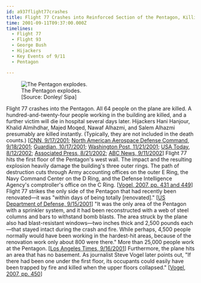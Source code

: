```yaml
---
id: a937flight77crashes
title: Flight 77 Crashes into Reinforced Section of the Pentagon, Killing 189
time: 2001-09-11T09:37:00.000Z
timelines:
  - Flight 77
  - Flight 93
  - George Bush
  - Hijackers
  - Key Events of 9/11
  - Pentagon

---
```


<figure class="image">
  <img alt="The Pentagon explodes." src="https://i2.wp.com/cdn.historycommons.org/images/events/318_pentagon_explosion.jpg" />
  <figcaption>The Pentagon explodes.<br>[Source: Donley/ Sipa]</figcaption>
</figure>

Flight 77 crashes into the Pentagon. All 64 people on the plane are killed. A hundred-and-twenty-four people working in the building are killed, and a further victim will die in hospital several days later. Hijackers Hani Hanjour, Khalid Almihdhar, Majed Moqed, Nawaf Alhazmi, and Salem Alhazmi presumably are killed instantly. (Typically, they are not included in the death counts.) [[CNN, 9/17/2001][1]; [North American Aerospace Defense Command, 9/18/2001][2]; [Guardian, 10/17/2001][3]; [Washington Post, 11/21/2001][4]; [USA Today, 8/12/2002][5]; [Associated Press, 8/21/2002][6]; [ABC News, 9/11/2002][7]] Flight 77 hits the first floor of the Pentagon's west wall. The impact and the resulting explosion heavily damage the building's three outer rings. The path of destruction cuts through Army accounting offices on the outer E Ring, the Navy Command Center on the D Ring, and the Defense Intelligence Agency's comptroller's office on the C Ring. [[Vogel, 2007, pp. 431 and 449][8]] Flight 77 strikes the only side of the Pentagon that had recently been renovated—it was "within days of being totally [renovated]." [[US Department of Defense, 9/15/2001][9]] "It was the only area of the Pentagon with a sprinkler system, and it had been reconstructed with a web of steel columns and bars to withstand bomb blasts. The area struck by the plane also had blast-resistant windows—two inches thick and 2,500 pounds each—that stayed intact during the crash and fire. While perhaps, 4,500 people normally would have been working in the hardest-hit areas, because of the renovation work only about 800 were there." More than 25,000 people work at the Pentagon. [[Los Angeles Times, 9/16/2001][10]] Furthermore, the plane hits an area that has no basement. As journalist Steve Vogel later points out, "If there had been one under the first floor, its occupants could easily have been trapped by fire and killed when the upper floors collapsed." [[Vogel, 2007, pp. 450][8]]

[1]: http://www.cnn.com/2001/US/09/16/inv.hijack.warning/
[2]: https://web.archive.org/web/20030809155434/http:/www.norad.mil/index.cfm?fuseaction=home.news_rel_09_18_01
[3]: https://www.theguardian.com/world/2001/oct/17/september11.usa
[4]: https://www.washingtonpost.com/archive/local/2001/11/21/remains-unidentified-for-5-pentagon-victims/008a8e0f-2612-4b34-bc6d-2adbf1c16b46/?utm_term=.576e8700f64f
[5]: https://usatoday30.usatoday.com/news/sept11/2002-08-12-clearskies_x.htm
[6]: https://web.archive.org/web/20021002112814/http://www.gomemphis.com/mca/america_at_war/article/0,1426,MCA_945_1340414,00.html
[7]: https://911research.wtc7.net/cache/pentagon/attack/abcnews091102_jenningsinterviews.html
[8]: https://www.amazon.com/Pentagon-History-Steve-Vogel/dp/1400063035
[9]: https://web.archive.org/web/20061002065445/http://www.defenselink.mil/transcripts/transcript.aspx?transcriptid=1636
[10]: https://web.archive.org/web/20030402193247/http://www.latimes.com/news/nationworld/nation/la-091601pentagon,0,2818328.story
